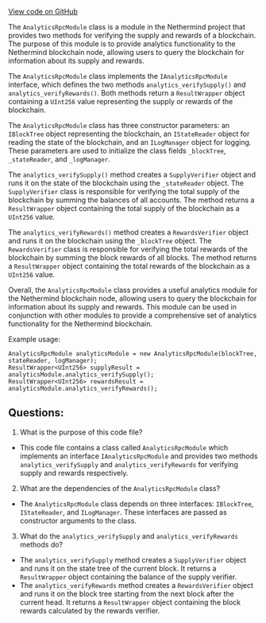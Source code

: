 [View code on GitHub](https://github.com/nethermindeth/nethermind/Nethermind.Analytics/AnalyticsRpcModule.cs)

The `AnalyticsRpcModule` class is a module in the Nethermind project that provides two methods for verifying the supply and rewards of a blockchain. The purpose of this module is to provide analytics functionality to the Nethermind blockchain node, allowing users to query the blockchain for information about its supply and rewards.

The `AnalyticsRpcModule` class implements the `IAnalyticsRpcModule` interface, which defines the two methods `analytics_verifySupply()` and `analytics_verifyRewards()`. Both methods return a `ResultWrapper` object containing a `UInt256` value representing the supply or rewards of the blockchain.

The `AnalyticsRpcModule` class has three constructor parameters: an `IBlockTree` object representing the blockchain, an `IStateReader` object for reading the state of the blockchain, and an `ILogManager` object for logging. These parameters are used to initialize the class fields `_blockTree`, `_stateReader`, and `_logManager`.

The `analytics_verifySupply()` method creates a `SupplyVerifier` object and runs it on the state of the blockchain using the `_stateReader` object. The `SupplyVerifier` class is responsible for verifying the total supply of the blockchain by summing the balances of all accounts. The method returns a `ResultWrapper` object containing the total supply of the blockchain as a `UInt256` value.

The `analytics_verifyRewards()` method creates a `RewardsVerifier` object and runs it on the blockchain using the `_blockTree` object. The `RewardsVerifier` class is responsible for verifying the total rewards of the blockchain by summing the block rewards of all blocks. The method returns a `ResultWrapper` object containing the total rewards of the blockchain as a `UInt256` value.

Overall, the `AnalyticsRpcModule` class provides a useful analytics module for the Nethermind blockchain node, allowing users to query the blockchain for information about its supply and rewards. This module can be used in conjunction with other modules to provide a comprehensive set of analytics functionality for the Nethermind blockchain. 

Example usage:

```
AnalyticsRpcModule analyticsModule = new AnalyticsRpcModule(blockTree, stateReader, logManager);
ResultWrapper<UInt256> supplyResult = analyticsModule.analytics_verifySupply();
ResultWrapper<UInt256> rewardsResult = analyticsModule.analytics_verifyRewards();
```
## Questions: 
 1. What is the purpose of this code file?
- This code file contains a class called `AnalyticsRpcModule` which implements an interface `IAnalyticsRpcModule` and provides two methods `analytics_verifySupply` and `analytics_verifyRewards` for verifying supply and rewards respectively.

2. What are the dependencies of the `AnalyticsRpcModule` class?
- The `AnalyticsRpcModule` class depends on three interfaces: `IBlockTree`, `IStateReader`, and `ILogManager`. These interfaces are passed as constructor arguments to the class.

3. What do the `analytics_verifySupply` and `analytics_verifyRewards` methods do?
- The `analytics_verifySupply` method creates a `SupplyVerifier` object and runs it on the state tree of the current block. It returns a `ResultWrapper` object containing the balance of the supply verifier.
- The `analytics_verifyRewards` method creates a `RewardsVerifier` object and runs it on the block tree starting from the next block after the current head. It returns a `ResultWrapper` object containing the block rewards calculated by the rewards verifier.